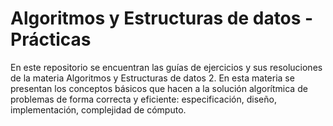 # Algoritmos y Estructuras de datos - Prácticas

En este repositorio se encuentran las guías de ejercicios y sus resoluciones de la materia Algoritmos y Estructuras de datos 2.
En esta materia se presentan los conceptos básicos que hacen a la solución algorítmica de problemas de forma correcta y eficiente: especificación, diseño, implementación, complejidad de cómputo.
